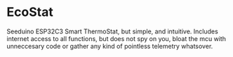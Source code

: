 # EcoStat
Seeduino ESP32C3 Smart ThermoStat, but simple, and intuitive. Includes internet access to all functions, but does not spy on you, bloat the mcu with unneccesary code or gather any kind of pointless telemetry whatsover.
